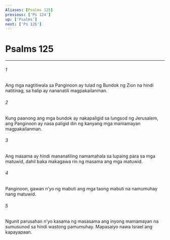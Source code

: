 ```yaml
---
Aliases: [Psalms 125]
previous: ['Ps 124']
up: ['Psalms']
next: ['Ps 126']
---
```

# Psalms 125

***

###### 1
Ang mga nagtitiwala sa Panginoon ay tulad ng Bundok ng Zion na hindi natitinag, sa halip ay nananatili magpakailanman. 

###### 2
Kung paanong ang mga bundok ay nakapaligid sa lungsod ng Jerusalem, ang Panginoon ay nasa paligid din ng kanyang mga mamamayan magpakailanman. 

###### 3
Ang masama ay hindi mananatiling namamahala sa lupaing para sa mga matuwid, dahil baka makagawa rin ng masama ang mga matuwid. 

###### 4
Panginoon, gawan nʼyo ng mabuti ang mga taong mabuti na namumuhay nang matuwid. 

###### 5
Ngunit parusahan nʼyo kasama ng masasama ang inyong mamamayan na sumusunod sa hindi wastong pamumuhay. Mapasaiyo nawa Israel ang kapayapaan.
